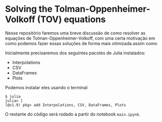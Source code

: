# Solving the Tolman-Oppenheimer-Volkoff (TOV) equations

Nesse repositório faremos uma breve discussão de como resolver as equações de Tolman-Oppenheimer-Volkoff, com uma certa motivação em como podemos fazer essas soluções de forma mais otimizada.assim como 

Inicialmente precisaremos dos seguintes pacotes de Julia instalados:

- Interpolations
- CSV
- DataFrames
- Plots

Podemos instalar eles usando o terminal:

```
$ julia
julia> ]
(@v1.9) pkg> add Interpolations, CSV, DataFrames, Plots
```

O restante do código será rodado a partir do notebook `main.ipynb`.

